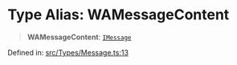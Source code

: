 # Type Alias: WAMessageContent

> **WAMessageContent**: [`IMessage`](../namespaces/proto/interfaces/IMessage.md)

Defined in: [src/Types/Message.ts:13](https://github.com/Fokusdotid/Baileys/blob/c0c23ce3104b65dfcc64246c9ee8a49ef38993b5/src/Types/Message.ts#L13)
